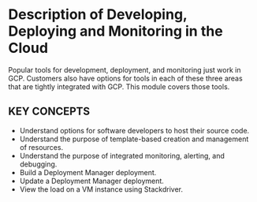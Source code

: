 # Description of Developing, Deploying and Monitoring in the Cloud

Popular tools for development, deployment, and monitoring just work in GCP. Customers also have options for tools in each of these three areas that are tightly integrated with GCP. This module covers those tools.

## KEY CONCEPTS

* Understand options for software developers to host their source code.
* Understand the purpose of template-based creation and management of resources.
* Understand the purpose of integrated monitoring, alerting, and debugging.
* Build a Deployment Manager deployment.
* Update a Deployment Manager deployment.
* View the load on a VM instance using Stackdriver.





